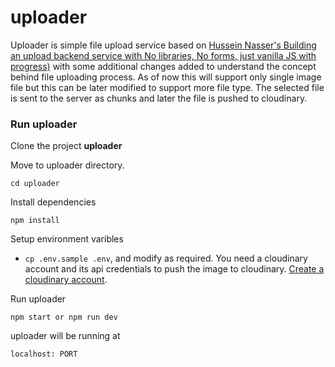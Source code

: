 # uploader

Uploader is simple file upload service  based on [Hussein Nasser's Building an upload backend service with No libraries, No forms, just vanilla JS with progress)](https://www.youtube.com/watch?v=Ix-c2X7dlks) with some additional changes added to understand the concept behind file uploading process. As of now this will support only single image file but this can be later modified to support more file type. The selected file is sent to the server as chunks and later the file is pushed to cloudinary.

### Run uploader

Clone the project  **uploader**

Move to uploader directory.

```text
cd uploader

```

Install dependencies

```text
npm install

```

Setup environment varibles

- `cp .env.sample .env`, and modify as required. You need a cloudinary account and its api credentials  to push the image to cloudinary. [Create a cloudinary account](https://cloudinary.com/users/register_free).

Run uploader

```text
npm start or npm run dev

```

uploader will be running  at

```text
localhost: PORT
